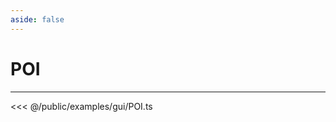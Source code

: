 ```yaml
---
aside: false
---
```


# POI
---
<Demo src="/examples/gui/POI.ts" :code="false" :height="700"></Demo>

<<< @/public/examples/gui/POI.ts